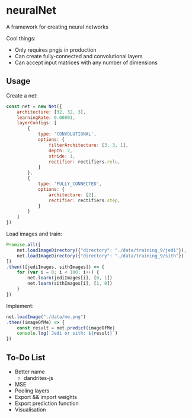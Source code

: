
# neuralNet

A framework for creating neural networks

Cool things:
- Only requires pngjs in production
- Can create fully-connected and convolutional layers
- Can accept input matrices with any number of dimensions

## Usage

Create a net:

```javascript
const net = new Net({
    architecture: [32, 32, 3],
    learningRate: 0.00001,
    layerConfigs: [
        {
            type: 'CONVOLUTIONAL',
            options: {
                filterArchitecture: [3, 3, 1],
                depth: 2,
                stride: 1,
                rectifier: rectifiers.relu,
            }
        },
        {
            type: 'FULLY_CONNECTED',
            options: {
                architecture: [2],
                rectifier: rectifiers.step,
            }
        }
    ]
})
```


Load images and train:

```javascript
Promise.all([
    net.loadImageDirectory({"directory": "./data/training_9/jedi"}),
    net.loadImageDirectory({"directory": "./data/training_9/sith"})
])
.then(([jediImages, sithImages]) => {
    for (var i = 0; i < 100; i++) {
        net.learn(jediImages[i], [0, 1])
        net.learn(sithImages[i], [1, 0])
    }
})
```

Implement:

```javascript
net.loadImage("./data/me.png")
.then((imageOfMe) => {
    const result = net.predict(imageOfMe)
    console.log(`Jedi or sith: ${result}`)
})
```

## To-Do List

- Better name
    - dandrites-js
- MSE
- Pooling layers
- Export && import weights
- Export prediction function
- Visualisation